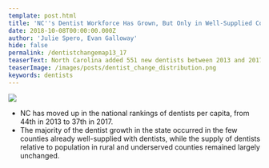 ```yaml
---
template: post.html
title: 'NC''s Dentist Workforce Has Grown, But Only in Well-Supplied Counties'
date: 2018-10-08T00:00:00.000Z
author: 'Julie Spero, Evan Galloway'
hide: false
permalink: /dentistchangemap13_17
teaserText: North Carolina added 551 new dentists between 2013 and 2017. Where did they go?
teaserImage: /images/posts/dentist_change_distribution.png
keywords: dentists
---
```

![](/images/posts/dentist_change_distribution.png)

* NC has moved up in the national rankings of dentists per capita, from 44th in 2013 to 37th in 2017.
* The majority of the dentist growth in the state occurred in the few counties already well-supplied with dentists, while the supply of dentists relative to population in rural and underserved counties remained largely unchanged.
